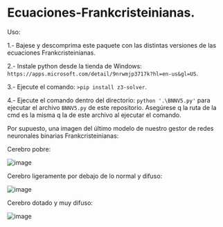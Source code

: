 # Ecuaciones-Frankcristeinianas.

Uso:

1.- Bajese y descomprima este paquete con las distintas versiones de las ecuaciones Frankcristeinianas.

2.- Instale python desde la tienda de Windows: `https://apps.microsoft.com/detail/9nrwmjp3717k?hl=en-us&gl=US`.

3.- Ejecute el comando: `>pip install z3-solver`.

4.- Ejecute el comando dentro del directorio: `python '.\BNNV5.py'` para ejecutar el archivo `BNNV5.py` de este repositorio. Asegúrese q la ruta de la cmd es la misma q la de este archivo al ejecutar el comando.

Por supuesto, una imagen del último modelo de nuestro gestor de redes neuronales binarias Frankcristeinianas:



Cerebro pobre:

![image](https://github.com/user-attachments/assets/caec9185-7a0a-4da3-a60c-aa28a60e256f)



Cerebro ligeramente por debajo de lo normal y difuso:

![image](https://github.com/user-attachments/assets/d51393f4-ca62-47e5-be51-49435eb5878b)



Cerebro dotado y muy difuso:

![image](https://github.com/user-attachments/assets/e5ef8f17-c634-42f7-ad8d-1d35e94e5710)
